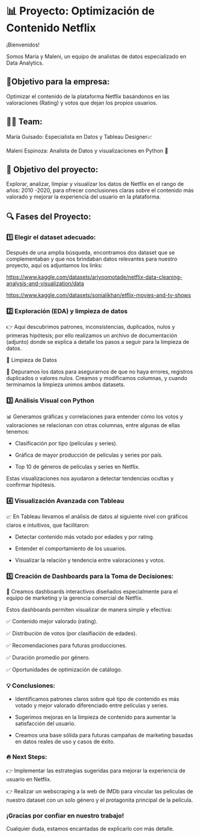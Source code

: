 # 📊 Proyecto: Optimización de Contenido Netflix


¡Bienvenidos!

Somos María y Maleni, un equipo de analistas de datos especializado en Data Analytics.

## 🎯Objetivo para la empresa:
Optimizar el contenido de la plataforma Netflix basándonos en las valoraciones (Rating) y votos que dejan los propios usuarios.

## 👩‍💻 Team:

María Guisado:	Especialista en Datos y Tableau Designer📈

Maleni Espinoza: Analista de Datos y visualizaciones en Python 🧠


## 🚀 Objetivo del proyecto:

Explorar, analizar, limpiar y visualizar los datos de Netflix en el rango de años: 2010 -2020, para ofrecer conclusiones claras sobre el contenido más valorado y mejorar la experiencia del usuario en la plataforma.


## 🔍 Fases del Proyecto:

### 1️⃣ Elegir el dataset adecuado: 

Después de una amplia búsqueda, encontramos dos dataset que se complementaban y que nos brindaban datos relevantes para nuestro proyecto, aquí os adjuntamos los links:

https://www.kaggle.com/datasets/ariyoomotade/netflix-data-cleaning-analysis-and-visualization/data


https://www.kaggle.com/datasets/sonialikhan/etflix-movies-and-tv-shows



### 2️⃣ Exploración (EDA) y limpieza de datos

👉 Aquí descubrimos patrones, inconsistencias, duplicados, nulos y primeras hipótesis; por ello realizamos un archivo de documentación (adjunto) donde se explica a detalle los pasos a seguir para la limpieza de datos.

📁 Limpieza de Datos

🧹 Depuramos los datos para asegurarnos de que no haya errores, registros duplicados o valores nulos. Creamos y modificamos columnas, y cuando terminamos la limpieza unimos ambos datasets.


### 3️⃣ Análisis Visual con Python

📊 Generamos gráficas y correlaciones para entender cómo los votos y valoraciones se relacionan con otras columnas, entre algunas de ellas tenemos:

- Clasificación por tipo (películas y series).

- Gráfica de mayor producción de peliculas y series por país.

- Top 10 de géneros de películas y series en Netflix.

Estas visualizaciones nos ayudaron a detectar tendencias ocultas y confirmar hipótesis.

### 4️⃣ Visualización Avanzada con Tableau

📈 En Tableau llevamos el análisis de datos al siguiente nivel con gráficos claros e intuitivos, que facilitaron:

- Detectar contenido más votado por edades y por rating.

- Entender el comportamiento de los usuarios.

- Visualizar la relación y tendencia entre valoraciones y votos.

### 5️⃣ Creación de Dashboards para la Toma de Decisiones:

🧾 Creamos dashboards interactivos diseñados especialmente para el equipo de marketing y la gerencia comercial de Netflix.

Estos dashboards permiten visualizar de manera simple y efectiva:

✅ Contenido mejor valorado (rating).

✅ Distribución de votos (por clasifiación de edades).

✅ Recomendaciones para futuras producciones.

✅ Duración promedio por género.

✅ Oportunidades de optimización de catálogo.


### 💡 Conclusiones:

- Identificamos patrones claros sobre qué tipo de contenido es más votado y mejor valorado diferenciado entre películas y series.

- Sugerimos mejoras en la limpieza de contenido para aumentar la satisfacción del usuario.

- Creamos una base sólida para futuras campañas de marketing basadas en datos reales de uso y casos de éxito.


### 🔥 Next Steps:

👉 Implementar las estrategias sugeridas para mejorar la experiencia de usuario en Netflix.

👉 Realizar un webscraping a la web de IMDb para vincular las películas de nuestro dataset con un solo género y el protagonita principal de la película.


### ¡Gracias por confiar en nuestro trabajo!

Cualquier duda, estamos encantadas de explicarlo con más detalle.











